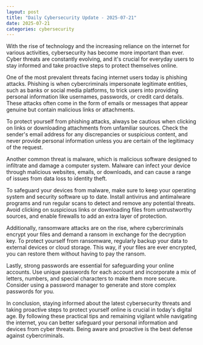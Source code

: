 ```yaml
---
layout: post
title: "Daily Cybersecurity Update - 2025-07-21"
date: 2025-07-21
categories: cybersecurity
---
```


With the rise of technology and the increasing reliance on the internet for various activities, cybersecurity has become more important than ever. Cyber threats are constantly evolving, and it's crucial for everyday users to stay informed and take proactive steps to protect themselves online.

One of the most prevalent threats facing internet users today is phishing attacks. Phishing is when cybercriminals impersonate legitimate entities, such as banks or social media platforms, to trick users into providing personal information like usernames, passwords, or credit card details. These attacks often come in the form of emails or messages that appear genuine but contain malicious links or attachments.

To protect yourself from phishing attacks, always be cautious when clicking on links or downloading attachments from unfamiliar sources. Check the sender's email address for any discrepancies or suspicious content, and never provide personal information unless you are certain of the legitimacy of the request.

Another common threat is malware, which is malicious software designed to infiltrate and damage a computer system. Malware can infect your device through malicious websites, emails, or downloads, and can cause a range of issues from data loss to identity theft.

To safeguard your devices from malware, make sure to keep your operating system and security software up to date. Install antivirus and antimalware programs and run regular scans to detect and remove any potential threats. Avoid clicking on suspicious links or downloading files from untrustworthy sources, and enable firewalls to add an extra layer of protection.

Additionally, ransomware attacks are on the rise, where cybercriminals encrypt your files and demand a ransom in exchange for the decryption key. To protect yourself from ransomware, regularly backup your data to external devices or cloud storage. This way, if your files are ever encrypted, you can restore them without having to pay the ransom.

Lastly, strong passwords are essential for safeguarding your online accounts. Use unique passwords for each account and incorporate a mix of letters, numbers, and special characters to make them more secure. Consider using a password manager to generate and store complex passwords for you.

In conclusion, staying informed about the latest cybersecurity threats and taking proactive steps to protect yourself online is crucial in today's digital age. By following these practical tips and remaining vigilant while navigating the internet, you can better safeguard your personal information and devices from cyber threats. Being aware and proactive is the best defense against cybercriminals.
